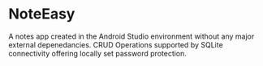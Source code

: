 # NoteEasy
A notes app created in the Android Studio environment without any major external depenedancies. CRUD Operations supported by SQLite connectivity offering locally set password protection.
